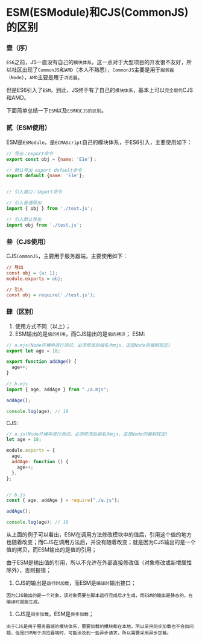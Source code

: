 # ESM(ESModule)和CJS(CommonJS)的区别

### 壹（序）

`ES6`之前，JS一直没有自己的`模块体系`，这一点对于大型项目的开发很不友好，所以社区出现了`CommonJS`和`AMD`（本人不熟悉），`CommonJS`主要是用于`服务器（Node`），`AMD`主要是用于`浏览器`。

但是ES6引入了`ESM`，到此，JS终于有了自己的`模块体系`，基本上可以`完全取代`CJS和AMD。

下面简单总结一下`ESM`以及`ESM和CJS的区别`。

### 贰（ESM使用）

ESM是`ESModule`，是`ECMAScript`自己的模块体系，于ES6引入，主要使用如下：

```javascript
// 导出：export命令
export const obj = {name: 'E1e'}；

// 默认导出 export default命令
export default {name: 'E1e'};


// 引入接口：import命令

// 引入普通导出
import { obj } from './test.js';

// 引入默认导出
import obj from './test.js';
```

### 叁（CJS使用）

CJS`CommonJS`，主要用于服务器端，主要使用如下：

```ini
// 导出
const obj = {a: 1};
module.exports = obj;

// 引入
const obj = require('./test.js');
```

### 肆（区别）

1. 使用方式不同（以上）；
2. ESM输出的是`值的引用`，而CJS输出的是`值的拷贝`； ESM:

```javascript
// a.mjs(Node环境中进行测试，必须修改后缀名为mjs，这是Node的强制规定)
export let age = 18;

export function addAge() {
  age++;
}

// b.mjs
import { age, addAge } from "./a.mjs";

addAge();

console.log(age); // 19
```

CJS:

```javascript
// a.js(Node环境中进行测试，必须修改后缀名为mjs，这是Node的强制规定)
let age = 18;

module.exports = {
  age,
  addAge: function () {
    age++;
  },
};


// b.js
const { age, addAge } = require("./a.js");

addAge();

console.log(age); // 18
```

从上面的例子可以看出，ESM在调用方法修改模块中的值后，引用这个值的地方也随着改变；而CJS在调用方法后，并没有随着改变；就是因为CJS输出的是一个值的拷贝，而ESM输出的是值的引用；

由于ESM是输出值的引用，所以不允许在外部直接修改值（对象修改或新增属性除外），否则报错；

1. CJS的输出是`运行时加载`，而ESM是`编译时`输出接口；

```
因为CJS输出的是一个对象，该对象需要在脚本运行完成后才生成，而ESM的输出是静态的，在编译时就能生成。
```

1. CJS是`同步加载`，ESM是`异步加载`；

```
由于CJS是用于服务器端的模块体系，需要加载的模块都在本地，所以采用同步加载也不会出问题，但是ESM用于浏览器端时，可能涉及到一些异步请求，所以需要采用异步加载。
```



